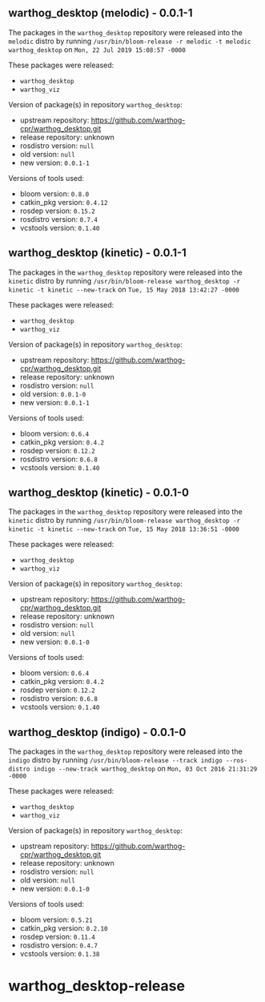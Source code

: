 ## warthog_desktop (melodic) - 0.0.1-1

The packages in the `warthog_desktop` repository were released into the `melodic` distro by running `/usr/bin/bloom-release -r melodic -t melodic warthog_desktop` on `Mon, 22 Jul 2019 15:08:57 -0000`

These packages were released:
- `warthog_desktop`
- `warthog_viz`

Version of package(s) in repository `warthog_desktop`:

- upstream repository: https://github.com/warthog-cpr/warthog_desktop.git
- release repository: unknown
- rosdistro version: `null`
- old version: `null`
- new version: `0.0.1-1`

Versions of tools used:

- bloom version: `0.8.0`
- catkin_pkg version: `0.4.12`
- rosdep version: `0.15.2`
- rosdistro version: `0.7.4`
- vcstools version: `0.1.40`


## warthog_desktop (kinetic) - 0.0.1-1

The packages in the `warthog_desktop` repository were released into the `kinetic` distro by running `/usr/bin/bloom-release warthog_desktop -r kinetic -t kinetic --new-track` on `Tue, 15 May 2018 13:42:27 -0000`

These packages were released:
- `warthog_desktop`
- `warthog_viz`

Version of package(s) in repository `warthog_desktop`:

- upstream repository: https://github.com/warthog-cpr/warthog_desktop.git
- release repository: unknown
- rosdistro version: `null`
- old version: `0.0.1-0`
- new version: `0.0.1-1`

Versions of tools used:

- bloom version: `0.6.4`
- catkin_pkg version: `0.4.2`
- rosdep version: `0.12.2`
- rosdistro version: `0.6.8`
- vcstools version: `0.1.40`


## warthog_desktop (kinetic) - 0.0.1-0

The packages in the `warthog_desktop` repository were released into the `kinetic` distro by running `/usr/bin/bloom-release warthog_desktop -r kinetic -t kinetic --new-track` on `Tue, 15 May 2018 13:36:51 -0000`

These packages were released:
- `warthog_desktop`
- `warthog_viz`

Version of package(s) in repository `warthog_desktop`:

- upstream repository: https://github.com/warthog-cpr/warthog_desktop.git
- release repository: unknown
- rosdistro version: `null`
- old version: `null`
- new version: `0.0.1-0`

Versions of tools used:

- bloom version: `0.6.4`
- catkin_pkg version: `0.4.2`
- rosdep version: `0.12.2`
- rosdistro version: `0.6.8`
- vcstools version: `0.1.40`


## warthog_desktop (indigo) - 0.0.1-0

The packages in the `warthog_desktop` repository were released into the `indigo` distro by running `/usr/bin/bloom-release --track indigo --ros-distro indigo --new-track warthog_desktop` on `Mon, 03 Oct 2016 21:31:29 -0000`

These packages were released:
- `warthog_desktop`
- `warthog_viz`

Version of package(s) in repository `warthog_desktop`:

- upstream repository: https://github.com/warthog-cpr/warthog_desktop.git
- release repository: unknown
- rosdistro version: `null`
- old version: `null`
- new version: `0.0.1-0`

Versions of tools used:

- bloom version: `0.5.21`
- catkin_pkg version: `0.2.10`
- rosdep version: `0.11.4`
- rosdistro version: `0.4.7`
- vcstools version: `0.1.38`


# warthog_desktop-release